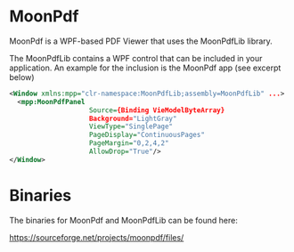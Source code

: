 MoonPdf
=======

MoonPdf is a WPF-based PDF Viewer that uses the MoonPdfLib library.

The MoonPdfLib contains a WPF control that can be included in your application.
An example for the inclusion is the MoonPdf app (see excerpt below)
```xml
<Window xmlns:mpp="clr-namespace:MoonPdfLib;assembly=MoonPdfLib" ...>
  <mpp:MoonPdfPanel
                    Source={Binding VieModelByteArray}
                    Background="LightGray" 
                    ViewType="SinglePage"
                    PageDisplay="ContinuousPages" 
                    PageMargin="0,2,4,2"
                    AllowDrop="True"/>
</Window>
```

Binaries
========
The binaries for MoonPdf and MoonPdfLib can be found here:

https://sourceforge.net/projects/moonpdf/files/
